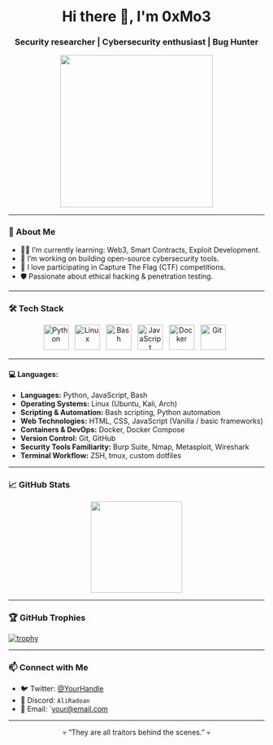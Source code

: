 <h1 align="center">Hi there 👋, I'm 0xMo3</h1>
<h3 align="center">Security researcher | Cybersecurity enthusiast | Bug Hunter</h3>

<p align="center">
  <img src="https://media.giphy.com/media/qgQUggAC3Pfv687qPC/giphy.gif" width="300" />
</p>

---

### 🧠 About Me
- 🧑‍💻 I’m currently learning: Web3, Smart Contracts, Exploit Development.
- 🔭 I’m working on building open-source cybersecurity tools.
- 🧩 I love participating in Capture The Flag (CTF) competitions.
- 🛡️ Passionate about ethical hacking & penetration testing.

---

### 🛠️ Tech Stack

<p align="center">
  <img src="https://cdn.jsdelivr.net/gh/devicons/devicon/icons/python/python-original.svg" alt="Python" width="50" height="50"/>
  &nbsp;
  <img src="https://cdn.jsdelivr.net/gh/devicons/devicon/icons/linux/linux-original.svg" alt="Linux" width="50" height="50"/>
  &nbsp;
  <img src="https://cdn.jsdelivr.net/gh/devicons/devicon/icons/bash/bash-original.svg" alt="Bash" width="50" height="50"/>
  &nbsp;
  <img src="https://cdn.jsdelivr.net/gh/devicons/devicon/icons/javascript/javascript-original.svg" alt="JavaScript" width="50" height="50"/>
  &nbsp;
  <img src="https://cdn.jsdelivr.net/gh/devicons/devicon/icons/docker/docker-original.svg" alt="Docker" width="50" height="50"/>
  &nbsp;
  <img src="https://cdn.jsdelivr.net/gh/devicons/devicon/icons/git/git-original.svg" alt="Git" width="50" height="50"/>
  &nbsp;
  
</p>

---

#### 💻 Languages:

- **Languages:** Python, JavaScript, Bash  
- **Operating Systems:** Linux (Ubuntu, Kali, Arch)  
- **Scripting & Automation:** Bash scripting, Python automation  
- **Web Technologies:** HTML, CSS, JavaScript (Vanilla / basic frameworks)  
- **Containers & DevOps:** Docker, Docker Compose  
- **Version Control:** Git, GitHub  
- **Security Tools Familiarity:** Burp Suite, Nmap, Metasploit, Wireshark  
- **Terminal Workflow:** ZSH, tmux, custom dotfiles  




---

### 📈 GitHub Stats

<p align="center">
  <img src="https://github-readme-stats.vercel.app/api?username=AliRadoan&show_icons=true&theme=radical&count_private=true&include_all_commits=true" height="180"/>
  
</p>


---

### 🏆 GitHub Trophies

[![trophy](https://github-profile-trophy.vercel.app/?username=AliRadoan&theme=radical)](https://github.com/ryo-ma/github-profile-trophy)


---

### 📫 Connect with Me

- 🐦 Twitter: [@YourHandle](https://twitter.com)  
- 💬 Discord: `AliRadoan`  
- 📧 Email: `your@email.com

---

<p align="center">💀 “They are all traitors behind the scenes.” 💀</p>
